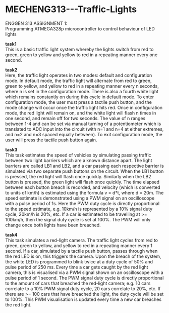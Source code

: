# MECHENG313---Traffic-Lights
ENGGEN 313 ASSIGNMENT 1: <br>
Programming ATMEGA328p microcontroller to control behaviour of LED lights

**task1** <br>
This is a basic traffic light system whereby the lights switch from red to green, green to yellow and yellow to red in a repeating manner every one second.


**task2** <br>
Here, the traffic light operates in two modes: default and configuration mode. In default mode, the traffic light will alternate from red to green, green to yellow, and yellow to red in a repeating manner every n seconds, where n is set in the configuration mode. There is also a fourth white light which remains constantly on during this cycle in default mode. To enter configuration mode, the user must press a tactile push button, and the mode change will occur once the traffic light hits red. Once in configuration mode, the red light will remain on, and the white light will flash n times in one second, and remain off for two seconds. The value of n ranges between 1-4 and can be set via manual turning of a potentiometer which is translated to ADC input into the circuit (with n=1 and n=4 at either extremes, and n=2 and n=3 spaced equally between). To exit configuration mode, the user will press the tactile push button again.

**task3** <br>
This task estimates the speed of vehicles by simulating passing traffic between two light barriers which are a known distance apart. The light barriers are called LB1 and LB2, and a car passing each respective barrier is simulated via two separate push buttons on the circuit. When the LB1 button is pressed, the red light will flash once quickly. Similarly when the LB2 button is pressed, the green light will flash once quickly. The time elapsed between each button breach is recorded, and velocity (which is converted to units of km/h) is estimated using the formula v = d*t,  where d = 20m.
The speed estimate is demonstrated using a PWM signal on an oscilloscope with a pulse period of 1s. Here the PWM duty cycle is directly proportional to the speed estimate, e.g. 10km/h is represented by a 10% signal duty cycle, 20km/h is 20%, etc. If a car is estimated to be  travelling at >= 100km/h, then  the signal duty cycle is set at 100%. The PWM will only change once both lights have been breached.


**task4** <br>
This task simulates a red-light camera. The traffic light cycles from red to green, green to yellow, and yellow to red in a repeating manner every 1 second. If a car, simulated by a tactile push button, passes through when the red LED is on, this triggers the camera. Upon the breach of the system, the white LED is programmed to blink twice at a duty cycle of 50% and pulse period of 250 ms. Every time a car gets caught by the red light camera, this is visualised via a PWM signal shown on an oscilloscope with a pulse period of 1 second. The PWM signal duty cycle is directly proportional to the amount of cars that breached the red-light camera; e.g. 10 cars correlate to a 10% PWM signal duty cycle, 20 cars correlate to 20%, etc. If there are >= 100 cars that have breached the light, the duty cycle will be set to 100%. This PWM visualisation is updated every time a new car breaches the red light.
